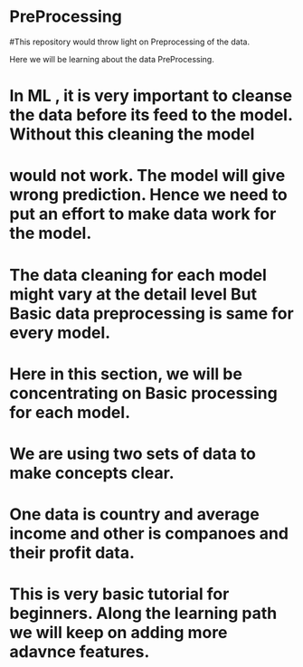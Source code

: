 # PreProcessing
#This repository would throw light on Preprocessing  of the data.

 Here we will be learning about the data PreProcessing. 
# In ML , it is very important to cleanse the data before its feed to the model. Without this cleaning the model
# would not work. The model will give wrong prediction. Hence we need to put an effort to make data work for the model.
# The data cleaning for each model might vary at the detail level But Basic data preprocessing is same for every model.
# Here in this section, we will be concentrating on Basic processing for each model.
# We are using two sets of data to make concepts clear.
# One data is country and average income and other is companoes and their profit data.


# This is very basic tutorial for beginners. Along the learning path we will keep on adding more adavnce features.
